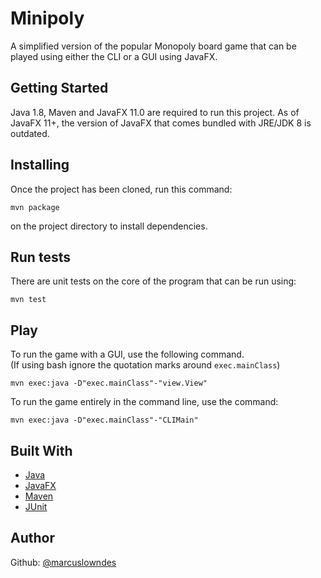 # Minipoly

A simplified version of the popular Monopoly board game that can be played using either the CLI or a GUI using JavaFX.


## Getting Started

Java 1.8, Maven and JavaFX 11.0 are required to run this project. As of JavaFX 11+, the version of JavaFX that comes bundled with JRE/JDK 8 is outdated.


## Installing

Once the project has been cloned, run this command:

    mvn package

on the project directory to install dependencies.


## Run tests

There are unit tests on the core of the program that can be run using:

    mvn test


## Play

To run the game with a GUI, use the following command.  
(If using bash ignore the quotation marks around `exec.mainClass`)

    mvn exec:java -D"exec.mainClass"-"view.View"

To run the game entirely in the command line, use the command:

    mvn exec:java -D"exec.mainClass"-"CLIMain"


## Built With

- [Java](https://www.java.com)
- [JavaFX](https://openjfx.io/)
- [Maven](https://maven.apache.org)
- [JUnit](http://junit.org)


## Author

Github: [@marcuslowndes](https://github.com/marcuslowndes)

